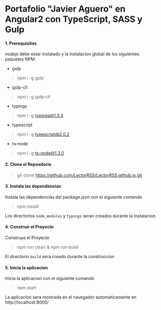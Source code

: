Portafolio "Javier Aguero" en Angular2 con TypeScript, SASS y Gulp
=================================

#### 1. Prerequisitos

*nodejs* debe estar instalado y la instalacion global de los siguientes paquetes NPM:

- gulp

> npm i -g gulp

- gulp-cli

> npm i -g gulp-cli

- typings

> npm i -g typings@1.3.3

- typescript

> npm i -g typescript@2.0.2

- ts-node

> npm i -g ts-node@1.3.0

#### 2. Clona el Repositorio


> git clone https://github.com/LectorRSS/LectorRSS.github.io.git


#### 3. Instala las dependencias

Instala las dependencias del package.json con el siguiente comando

> npm install

Los directorios `node_modules` y `typings` seran creados durante la instalacion.

#### 4. Construir el Proyecto

Construye el Proyecto

> npm run clean & npm run build

El directorio `build` sera creado durante la construccion

#### 5. Inicia la aplicacion

Inicia la aplicacion con el siguiente comando

> npm start

La aplicacion sera mostrada en el navegador automaticamente en http://localhost:8000/
